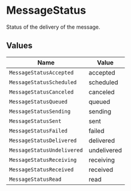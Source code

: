 # MessageStatus

Status of the delivery of the message.


## Values

| Name                       | Value                      |
| -------------------------- | -------------------------- |
| `MessageStatusAccepted`    | accepted                   |
| `MessageStatusScheduled`   | scheduled                  |
| `MessageStatusCanceled`    | canceled                   |
| `MessageStatusQueued`      | queued                     |
| `MessageStatusSending`     | sending                    |
| `MessageStatusSent`        | sent                       |
| `MessageStatusFailed`      | failed                     |
| `MessageStatusDelivered`   | delivered                  |
| `MessageStatusUndelivered` | undelivered                |
| `MessageStatusReceiving`   | receiving                  |
| `MessageStatusReceived`    | received                   |
| `MessageStatusRead`        | read                       |